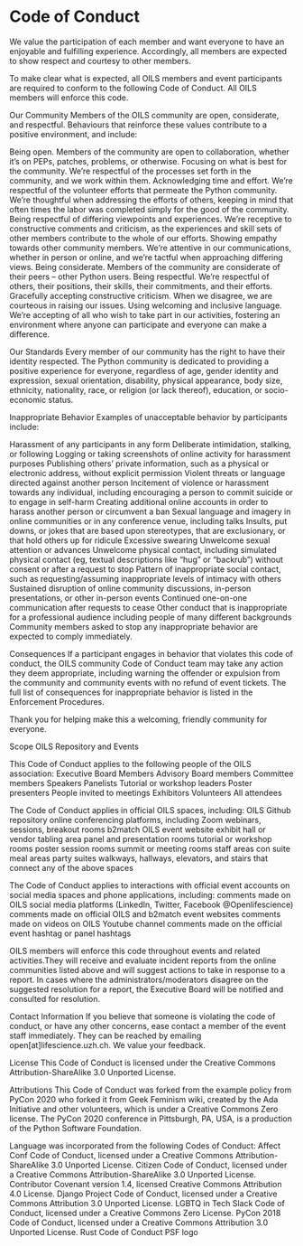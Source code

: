 # Code of Conduct

We value the participation of each member and want everyone to have an enjoyable and fulfilling experience. Accordingly, all members are expected to show respect and courtesy to other members.

To make clear what is expected, all OILS members and event participants are required to conform to the following Code of Conduct. All OILS members will enforce this code.


Our Community
Members of the OILS community are open, considerate, and respectful. Behaviours that reinforce these values contribute to a positive environment, and include:

Being open. Members of the community are open to collaboration, whether it’s on PEPs, patches, problems, or otherwise.
Focusing on what is best for the community. We’re respectful of the processes set forth in the community, and we work within them.
Acknowledging time and effort. We’re respectful of the volunteer efforts that permeate the Python community. We’re thoughtful when addressing the efforts of others, keeping in mind that often times the labor was completed simply for the good of the community.
Being respectful of differing viewpoints and experiences. We’re receptive to constructive comments and criticism, as the experiences and skill sets of other members contribute to the whole of our efforts.
Showing empathy towards other community members. We’re attentive in our communications, whether in person or online, and we’re tactful when approaching differing views.
Being considerate. Members of the community are considerate of their peers – other Python users.
Being respectful. We’re respectful of others, their positions, their skills, their commitments, and their efforts.
Gracefully accepting constructive criticism. When we disagree, we are courteous in raising our issues.
Using welcoming and inclusive language. We’re accepting of all who wish to take part in our activities, fostering an environment where anyone can participate and everyone can make a difference.


Our Standards
Every member of our community has the right to have their identity respected. The Python community is dedicated to providing a positive experience for everyone, regardless of age, gender identity and expression, sexual orientation, disability, physical appearance, body size, ethnicity, nationality, race, or religion (or lack thereof), education, or socio-economic status.


Inappropriate Behavior
Examples of unacceptable behavior by participants include:

Harassment of any participants in any form
Deliberate intimidation, stalking, or following
Logging or taking screenshots of online activity for harassment purposes
Publishing others’ private information, such as a physical or electronic address, without explicit permission
Violent threats or language directed against another person
Incitement of violence or harassment towards any individual, including encouraging a person to commit suicide or to engage in self-harm
Creating additional online accounts in order to harass another person or circumvent a ban
Sexual language and imagery in online communities or in any conference venue, including talks
Insults, put downs, or jokes that are based upon stereotypes, that are exclusionary, or that hold others up for ridicule
Excessive swearing
Unwelcome sexual attention or advances
Unwelcome physical contact, including simulated physical contact (eg, textual descriptions like “hug” or “backrub”) without consent or after a request to stop
Pattern of inappropriate social contact, such as requesting/assuming inappropriate levels of intimacy with others
Sustained disruption of online community discussions, in-person presentations, or other in-person events
Continued one-on-one communication after requests to cease
Other conduct that is inappropriate for a professional audience including people of many different backgrounds
Community members asked to stop any inappropriate behavior are expected to comply immediately.


Consequences
If a participant engages in behavior that violates this code of conduct, the OILS community Code of Conduct team may take any action they deem appropriate, including warning the offender or expulsion from the community and community events with no refund of event tickets. The full list of consequences for inappropriate behavior is listed in the Enforcement Procedures.

Thank you for helping make this a welcoming, friendly community for everyone.


Scope
OILS Repository and Events

This Code of Conduct applies to the following people of the OILS association:
Executive Board Members
Advisory Board members
Committee members
Speakers
Panelists
Tutorial or workshop leaders
Poster presenters
People invited to meetings
Exhibitors
Volunteers
All attendees

The Code of Conduct applies in official OILS spaces, including:
OILS Github repository
online conferencing platforms, including Zoom webinars, sessions, breakout rooms
b2match OILS event website
exhibit hall or vendor tabling area
panel and presentation rooms
tutorial or workshop rooms
poster session rooms
summit or meeting rooms
staff areas
con suite
meal areas
party suites
walkways, hallways, elevators, and stairs that connect any of the above spaces

The Code of Conduct applies to interactions with official event accounts on social media spaces and phone applications, including:
comments made on OILS social media platforms (LinkedIn, Twitter, Facebook @Openlifescience)
comments made on official OILS and b2match event websites
comments made on videos on OILS Youtube channel
comments made on the official event hashtag or panel hashtags

OILS members will enforce this code throughout events and related activities.They will receive and evaluate incident reports from the online communities listed above and will suggest actions to take in response to a report. In cases where the administrators/moderators disagree on the suggested resolution for a report, the Executive Board will be notified and consulted for resolution.


Contact Information
If you believe that someone is violating the code of conduct, or have any other concerns, ease contact a member of the event staff immediately. They can be reached by emailing open[at]lifescience.uzh.ch. We value your feedback.


License
This Code of Conduct is licensed under the Creative Commons Attribution-ShareAlike 3.0 Unported License.

Attributions
This Code of Conduct was forked from the example policy from PyCon 2020 who forked it from Geek Feminism wiki, created by the Ada Initiative and other volunteers, which is under a Creative Commons Zero license. The PyCon 2020 conference in Pittsburgh, PA, USA, is a production of the Python Software Foundation.

Language was incorporated from the following Codes of Conduct:
Affect Conf Code of Conduct, licensed under a Creative Commons Attribution-ShareAlike 3.0 Unported License.
Citizen Code of Conduct, licensed under a Creative Commons Attribution-ShareAlike 3.0 Unported License.
Contributor Covenant version 1.4, licensed Creative Commons Attribution 4.0 License.
Django Project Code of Conduct, licensed under a Creative Commons Attribution 3.0 Unported License.
LGBTQ in Tech Slack Code of Conduct, licensed under a Creative Commons Zero License.
PyCon 2018 Code of Conduct, licensed under a Creative Commons Attribution 3.0 Unported License.
Rust Code of Conduct
PSF logo
